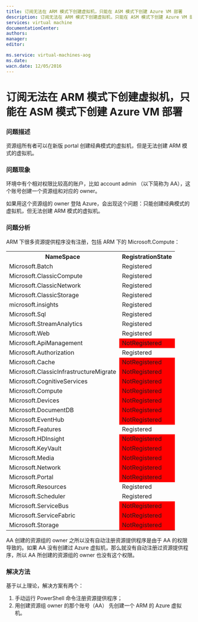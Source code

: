```yaml
---
title: 订阅无法在 ARM 模式下创建虚拟机，只能在 ASM 模式下创建 Azure VM 部署
description: 订阅无法在 ARM 模式下创建虚拟机，只能在 ASM 模式下创建 Azure VM 部署。
services: virtual machine
documentationCenter: 
authors: 
manager: 
editor: 

ms.service: virtual-machines-aog
ms.date: 
wacn.date: 12/05/2016
---
```


# 订阅无法在 ARM 模式下创建虚拟机，只能在 ASM 模式下创建 Azure VM 部署 #

### 问题描述 ###

资源组所有者可以在新版 portal 创建经典模式的虚拟机，但是无法创建 ARM 模式的虚拟机。

### 问题现象 ###

环境中有个相对权限比较高的账户，比如 account admin （以下简称为 AA），这个账号创建一个资源组和对应的 owner。

如果用这个资源组的 owner 登陆 Azure，会出现这个问题：只能创建经典模式的虚拟机，但无法创建 ARM 模式的虚拟机。

### 问题分析 ###

ARM 下很多资源提供程序没有注册，包括 ARM 下的 Microsoft.Compute：
<table><tr><th> NameSpace </th><th> RegistrationState </th></tr>
<tr><td> Microsoft.Batch </td><td> Registered</td></tr>
<tr><td> Microsoft.ClassicCompute </td><td> Registered </td></tr>
<tr><td> Microsoft.ClassicNetwork </td><td> Registered </td></tr>
<tr><td> Microsoft.ClassicStorage </td><td> Registered </td></tr>
<tr><td> microsoft.insights </td><td> Registered </td></tr>
<tr><td> Microsoft.Sql </td><td> Registered </td></tr>
<tr><td> Microsoft.StreamAnalytics </td><td> Registered </td></tr>
<tr><td> Microsoft.Web </td><td> Registered </td></tr>
<tr><td> Microsoft.ApiManagement </td><td style="background:red"> NotRegistered </td></tr>
<tr><td> Microsoft.Authorization </td><td> Registered </td></tr>
<tr><td> Microsoft.Cache </td><td style="background:red"> NotRegistered </td></tr>
<tr><td> Microsoft.ClassicInfrastructureMigrate </td><td style="background:red"> NotRegistered </td></tr>
<tr><td> Microsoft.CognitiveServices </td><td style="background:red"> NotRegistered </td></tr>
<tr><td> Microsoft.Compute </td><td style="background:red"> NotRegistered </td></tr>
<tr><td> Microsoft.Devices </td><td style="background:red"> NotRegistered </td></tr>
<tr><td> Microsoft.DocumentDB </td><td style="background:red"> NotRegistered </td></tr>
<tr><td> Microsoft.EventHub </td><td style="background:red"> NotRegistered </td></tr>
<tr><td> Microsoft.Features </td><td> Registered </td></tr>
<tr><td> Microsoft.HDInsight </td><td style="background:red"> NotRegistered </td></tr>
<tr><td> Microsoft.KeyVault </td><td style="background:red"> NotRegistered </td></tr>
<tr><td> Microsoft.Media </td><td style="background:red"> NotRegistered </td></tr>
<tr><td> Microsoft.Network </td><td style="background:red"> NotRegistered </td></tr>
<tr><td> Microsoft.Portal </td><td style="background:red"> NotRegistered </td></tr>
<tr><td> Microsoft.Resources </td><td> Registered </td></tr>
<tr><td> Microsoft.Scheduler </td><td> Registered </td></tr>
<tr><td> Microsoft.ServiceBus </td><td style="background:red"> NotRegistered </td></tr>
<tr><td> Microsoft.ServiceFabric </td><td style="background:red"> NotRegistered </td></tr>
<tr><td> Microsoft.Storage </td><td style="background:red"> NotRegistered </td></tr></table>
AA 创建的资源组的 owner 之所以没有自动注册资源提供程序是由于 AA 的权限导致的。如果 AA 没有创建过 Azure 虚拟机，那么就没有自动注册过资源提供程序，所以 AA 所创建的资源组的 owner 也没有这个权限。

### 解决方法 ###

基于以上理论，解决方案有两个：

1.	手动运行 PowerShell 命令注册资源提供程序；
2.	用创建资源组 owner 的那个账号（AA） 先创建一个 ARM 的 Azure 虚拟机。

